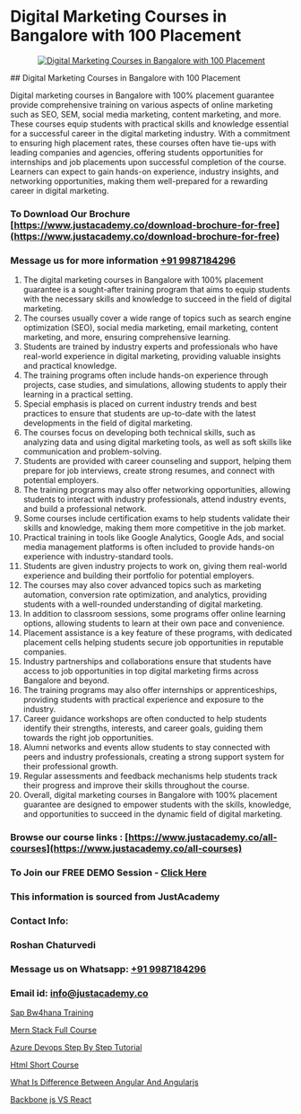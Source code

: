 # Digital Marketing Courses in Bangalore with 100 Placement

<p align="center">
  <a href="https://justacademy.co/course-detail/digital-marketing">
    <img src="https://justacademy.co/storage2/course_image/1676636720_course_image.webp" alt="Digital Marketing Courses in Bangalore with 100 Placement">
  </a>
</p>
## Digital Marketing Courses in Bangalore with 100 Placement

Digital marketing courses in Bangalore with 100% placement guarantee provide comprehensive training on various aspects of online marketing such as SEO, SEM, social media marketing, content marketing, and more. These courses equip students with practical skills and knowledge essential for a successful career in the digital marketing industry. With a commitment to ensuring high placement rates, these courses often have tie-ups with leading companies and agencies, offering students opportunities for internships and job placements upon successful completion of the course. Learners can expect to gain hands-on experience, industry insights, and networking opportunities, making them well-prepared for a rewarding career in digital marketing.
### To Download Our Brochure [https://www.justacademy.co/download-brochure-for-free](https://www.justacademy.co/download-brochure-for-free)
### Message us for more information [+91 9987184296](https://api.whatsapp.com/send?phone=919987184296)
1) The digital marketing courses in Bangalore with 100% placement guarantee is a sought-after training program that aims to equip students with the necessary skills and knowledge to succeed in the field of digital marketing.
2) The courses usually cover a wide range of topics such as search engine optimization (SEO), social media marketing, email marketing, content marketing, and more, ensuring comprehensive learning.
3) Students are trained by industry experts and professionals who have real-world experience in digital marketing, providing valuable insights and practical knowledge.
4) The training programs often include hands-on experience through projects, case studies, and simulations, allowing students to apply their learning in a practical setting.
5) Special emphasis is placed on current industry trends and best practices to ensure that students are up-to-date with the latest developments in the field of digital marketing.
6) The courses focus on developing both technical skills, such as analyzing data and using digital marketing tools, as well as soft skills like communication and problem-solving.
7) Students are provided with career counseling and support, helping them prepare for job interviews, create strong resumes, and connect with potential employers.
8) The training programs may also offer networking opportunities, allowing students to interact with industry professionals, attend industry events, and build a professional network.
9) Some courses include certification exams to help students validate their skills and knowledge, making them more competitive in the job market.
10) Practical training in tools like Google Analytics, Google Ads, and social media management platforms is often included to provide hands-on experience with industry-standard tools.
11) Students are given industry projects to work on, giving them real-world experience and building their portfolio for potential employers.
12) The courses may also cover advanced topics such as marketing automation, conversion rate optimization, and analytics, providing students with a well-rounded understanding of digital marketing.
13) In addition to classroom sessions, some programs offer online learning options, allowing students to learn at their own pace and convenience.
14) Placement assistance is a key feature of these programs, with dedicated placement cells helping students secure job opportunities in reputable companies.
15) Industry partnerships and collaborations ensure that students have access to job opportunities in top digital marketing firms across Bangalore and beyond.
16) The training programs may also offer internships or apprenticeships, providing students with practical experience and exposure to the industry.
17) Career guidance workshops are often conducted to help students identify their strengths, interests, and career goals, guiding them towards the right job opportunities.
18) Alumni networks and events allow students to stay connected with peers and industry professionals, creating a strong support system for their professional growth.
19) Regular assessments and feedback mechanisms help students track their progress and improve their skills throughout the course.
20) Overall, digital marketing courses in Bangalore with 100% placement guarantee are designed to empower students with the skills, knowledge, and opportunities to succeed in the dynamic field of digital marketing.

### Browse our course links : [https://www.justacademy.co/all-courses](https://www.justacademy.co/all-courses) 
### To Join our FREE DEMO Session - [Click Here](https://www.justacademy.co/register-for-course-demo)


### This information is sourced from JustAcademy
### Contact Info:
### Roshan Chaturvedi
### Message us on Whatsapp: [+91 9987184296](https://api.whatsapp.com/send?phone=919987184296)
### Email id: [info@justacademy.co](mailto:info@justacademy.co)
                
[Sap Bw4hana Training](https://www.linkedin.com/pulse/sap-bw4hana-training-justacademy-bay-area-kmabc/)

[Mern Stack Full Course](https://www.linkedin.com/pulse/mern-stack-full-course-justacademy-boston-zm8zc/)

[Azure Devops Step By Step Tutorial](https://medium.com/@mistersumit961/azure-devops-step-by-step-tutorial-6c8c3cf34698)

[Html Short Course](https://medium.com/@mistersumit961/html-short-course-58f81cde3f9d)

[What Is Difference Between Angular And Angularjs](https://justacademyin.github.io/justacademy/what-is-difference-between-angular-and-angularjs)

[Backbone js VS React](https://justacademyin.github.io/justacademy/backbone-js-vs-react)

